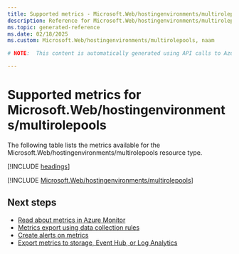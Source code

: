 ```yaml
---
title: Supported metrics - Microsoft.Web/hostingenvironments/multirolepools
description: Reference for Microsoft.Web/hostingenvironments/multirolepools metrics in Azure Monitor.
ms.topic: generated-reference
ms.date: 02/18/2025
ms.custom: Microsoft.Web/hostingenvironments/multirolepools, naam

# NOTE:  This content is automatically generated using API calls to Azure. Any edits made on these files will be overwritten in the next run of the script. 

---
```


  
# Supported metrics for Microsoft.Web/hostingenvironments/multirolepools
  
The following table lists the metrics available for the Microsoft.Web/hostingenvironments/multirolepools resource type.  
  
  
[!INCLUDE [headings](~/reusable-content/ce-skilling/azure/includes/azure-monitor/reference/metrics/metrics-headings.md)]  
  
 

[!INCLUDE [Microsoft.Web/hostingenvironments/multirolepools](~/reusable-content/ce-skilling/azure/includes/azure-monitor/reference/metrics/microsoft-web-hostingenvironments-multirolepools-metrics-include.md)]  



## Next steps

- [Read about metrics in Azure Monitor](/azure/azure-monitor/data-platform)
- [Metrics export using data collection rules](/azure/azure-monitor/essentials/data-collection-metrics)
- [Create alerts on metrics](/azure/azure-monitor/alerts/alerts-overview)
- [Export metrics to storage, Event Hub, or Log Analytics](/azure/azure-monitor/essentials/platform-logs-overview)
